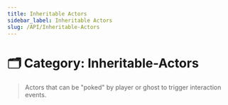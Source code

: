 ```yaml
---
title: Inheritable Actors
sidebar_label: Inheritable Actors
slug: /API/Inheritable-Actors
---
```


# 🗂️ Category: Inheritable-Actors

> Actors that can be "poked" by player or ghost to trigger interaction events.

<FileCard
  filename="BaseInteractableActor.h"
  url="/docs/API/_base_interactable_actor_8h"
  description="Declares the main game mode logic for ghost replay and respawn handling."
/>

